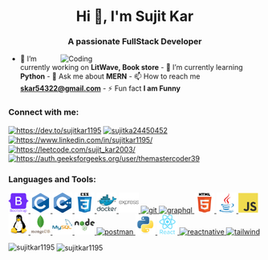 <!--
<h1 align="center">Hi 👋, I'm Sujit Kar</h1>
<h3 align="center">A computer science enthusiastic student.</h3>
-->



<!--
<h3 align="left">Connect with me:</h3>
<p align="left">
<a href="https://dev.to/https://dev.to/sujitkar1195" target="blank"><img align="center" src="https://raw.githubusercontent.com/rahuldkjain/github-profile-readme-generator/master/src/images/icons/Social/devto.svg" alt="https://dev.to/sujitkar1195" height="30" width="40" /></a>
<a href="https://twitter.com/sujitka24450452" target="blank"><img align="center" src="https://raw.githubusercontent.com/rahuldkjain/github-profile-readme-generator/master/src/images/icons/Social/twitter.svg" alt="sujitka24450452" height="30" width="40" /></a>
<a href="https://linkedin.com/in/https://www.linkedin.com/in/sujitkar1195/" target="blank"><img align="center" src="https://raw.githubusercontent.com/rahuldkjain/github-profile-readme-generator/master/src/images/icons/Social/linked-in-alt.svg" alt="https://www.linkedin.com/in/sujitkar1195/" height="30" width="40" /></a>
<a href="https://www.leetcode.com/https://leetcode.com/sujit_kar2003/" target="blank"><img align="center" src="https://raw.githubusercontent.com/rahuldkjain/github-profile-readme-generator/master/src/images/icons/Social/leet-code.svg" alt="https://leetcode.com/sujit_kar2003/" height="30" width="40" /></a>
<a href="https://auth.geeksforgeeks.org/user/https://auth.geeksforgeeks.org/user/themastercoder39" target="blank"><img align="center" src="https://raw.githubusercontent.com/rahuldkjain/github-profile-readme-generator/master/src/images/icons/Social/geeks-for-geeks.svg" alt="https://auth.geeksforgeeks.org/user/themastercoder39" height="30" width="40" /></a>
</p>
-->
<!--
<p><img align="left" src="https://github-readme-stats.vercel.app/api/top-langs?username=sujitkar1195&show_icons=true&locale=en&layout=compact" alt="sujitkar1195" /></p>

<p>&nbsp;<img align="center" src="https://github-readme-stats.vercel.app/api?username=sujitkar1195&show_icons=true&locale=en" alt="sujitkar1195" /></p>
-->

<h1 align="center">Hi 👋, I'm Sujit Kar</h1>
<h3 align="center">A passionate FullStack Developer</h3>
<img
  align="right"
  alt="Coding"
  width="400"
  src="https://cdn.dribbble.com/users/1162077/screenshots/3848914/programmer.gif"
/>

- 🔭 I’m currently working on **LitWave, Book store** - 🌱 I’m
currently learning **Python** - 💬 Ask me about **MERN** - 📫 How to reach me
**skar54322@gmail.com** - ⚡ Fun fact **I am Funny**

<h3 align="left">Connect with me:</h3>
<p align="left">
  <a
    href="https://dev.to/https://dev.to/sujitkar1195"
    target="blank"
    ><img
      align="center"
      src="https://raw.githubusercontent.com/rahuldkjain/github-profile-readme-generator/master/src/images/icons/Social/devto.svg"
      alt="https://dev.to/sujitkar1195"
      height="30"
      width="40"
  /></a>
  <a
    href="https://twitter.com/sujitka24450452"
    target="blank"
    ><img
      align="center"
      src="https://raw.githubusercontent.com/rahuldkjain/github-profile-readme-generator/master/src/images/icons/Social/twitter.svg"
      alt="sujitka24450452"
      height="30"
      width="40"
  /></a>
  <a
    href="https://linkedin.com/in/https://www.linkedin.com/in/sujitkar1195/"
    target="blank"
    ><img
      align="center"
      src="https://raw.githubusercontent.com/rahuldkjain/github-profile-readme-generator/master/src/images/icons/Social/linked-in-alt.svg"
      alt="https://www.linkedin.com/in/sujitkar1195/"
      height="30"
      width="40"
  /></a>
  <a
    href="https://www.leetcode.com/https://leetcode.com/sujit_kar2003/"
    target="blank"
    ><img
      align="center"
      src="https://raw.githubusercontent.com/rahuldkjain/github-profile-readme-generator/master/src/images/icons/Social/leet-code.svg"
      alt="https://leetcode.com/sujit_kar2003/"
      height="30"
      width="40"
  /></a>
  <a
    href="https://auth.geeksforgeeks.org/user/https://auth.geeksforgeeks.org/user/themastercoder39"
    target="blank"
    ><img
      align="center"
      src="https://raw.githubusercontent.com/rahuldkjain/github-profile-readme-generator/master/src/images/icons/Social/geeks-for-geeks.svg"
      alt="https://auth.geeksforgeeks.org/user/themastercoder39"
      height="30"
      width="40"
  /></a>
</p>

<h3 align="left">Languages and Tools:</h3>
<p align="left"> <a href="https://getbootstrap.com" target="_blank" rel="noreferrer">
				<img src="https://raw.githubusercontent.com/devicons/devicon/master/icons/bootstrap/bootstrap-plain-wordmark.svg"
					alt="bootstrap" width="40" height="40" /> </a> <a href="https://www.cprogramming.com/"
				target="_blank" rel="noreferrer"> <img
					src="https://raw.githubusercontent.com/devicons/devicon/master/icons/c/c-original.svg" alt="c"
					width="40" height="40" /> </a> <a href="https://www.w3schools.com/cpp/" target="_blank"
				rel="noreferrer"> <img
					src="https://raw.githubusercontent.com/devicons/devicon/master/icons/cplusplus/cplusplus-original.svg"
					alt="cplusplus" width="40" height="40" /> </a> <a href="https://www.w3schools.com/css/"
				target="_blank" rel="noreferrer"> <img
					src="https://raw.githubusercontent.com/devicons/devicon/master/icons/css3/css3-original-wordmark.svg"
					alt="css3" width="40" height="40" /> </a> <a href="https://www.docker.com/" target="_blank" rel="noreferrer">
				<img src="https://raw.githubusercontent.com/devicons/devicon/master/icons/docker/docker-original-wordmark.svg"
					alt="docker" width="40" height="40" /> </a> <a href="https://expressjs.com" target="_blank"
				rel="noreferrer"> <img
					src="https://raw.githubusercontent.com/devicons/devicon/master/icons/express/express-original-wordmark.svg"
					alt="express" width="40" height="40" /> </a>   <a href="https://git-scm.com/" target="_blank" rel="noreferrer"> <img
					src="https://www.vectorlogo.zone/logos/git-scm/git-scm-icon.svg" alt="git" width="40" height="40" />
			</a> <a href="https://graphql.org" target="_blank" rel="noreferrer"> <img
					src="https://www.vectorlogo.zone/logos/graphql/graphql-icon.svg" alt="graphql" width="40"
					height="40" /> </a> <a href="https://www.w3.org/html/" target="_blank" rel="noreferrer"> <img
					src="https://raw.githubusercontent.com/devicons/devicon/master/icons/html5/html5-original-wordmark.svg"
					alt="html5" width="40" height="40" /> </a>  <a href="https://www.java.com" target="_blank"
				rel="noreferrer"> <img
					src="https://raw.githubusercontent.com/devicons/devicon/master/icons/java/java-original.svg"
					alt="java" width="40" height="40" /> </a> <a
				href="https://developer.mozilla.org/en-US/docs/Web/JavaScript" target="_blank" rel="noreferrer"> <img
					src="https://raw.githubusercontent.com/devicons/devicon/master/icons/javascript/javascript-original.svg"
					alt="javascript" width="40" height="40" /> </a> <a href="https://www.linux.org/" target="_blank"
				rel="noreferrer"> <img
					src="https://raw.githubusercontent.com/devicons/devicon/master/icons/linux/linux-original.svg"
					alt="linux" width="40" height="40" /> </a> <a href="https://www.mongodb.com/" target="_blank"
				rel="noreferrer"> <img
					src="https://raw.githubusercontent.com/devicons/devicon/master/icons/mongodb/mongodb-original-wordmark.svg"
					alt="mongodb" width="40" height="40" /> </a> <a href="https://www.mysql.com/" target="_blank"
				rel="noreferrer"> <img
					src="https://raw.githubusercontent.com/devicons/devicon/master/icons/mysql/mysql-original-wordmark.svg"
					alt="mysql" width="40" height="40" /> </a>  <a href="https://nodejs.org" target="_blank" rel="noreferrer"> <img
					src="https://raw.githubusercontent.com/devicons/devicon/master/icons/nodejs/nodejs-original-wordmark.svg"
					alt="nodejs" width="40" height="40" /> </a>  <a href="https://postman.com" target="_blank" rel="noreferrer"> <img
					src="https://www.vectorlogo.zone/logos/getpostman/getpostman-icon.svg" alt="postman" width="40"
					height="40" /> </a> <a href="https://www.python.org" target="_blank" rel="noreferrer"> <img
					src="https://raw.githubusercontent.com/devicons/devicon/master/icons/python/python-original.svg"
					alt="python" width="40" height="40" /> </a> <a href="https://reactjs.org/" target="_blank"
				rel="noreferrer"> <img
					src="https://raw.githubusercontent.com/devicons/devicon/master/icons/react/react-original-wordmark.svg"
					alt="react" width="40" height="40" /> </a> <a href="https://reactnative.dev/" target="_blank"
				rel="noreferrer"> <img src="https://reactnative.dev/img/header_logo.svg" alt="reactnative" width="40"
					height="40" /> </a>  <a href="https://tailwindcss.com/" target="_blank"
				rel="noreferrer"> <img src="https://www.vectorlogo.zone/logos/tailwindcss/tailwindcss-icon.svg"
					alt="tailwind" width="40" height="40" /> </a> </p>

<p><img align="left" src="https://github-readme-stats.vercel.app/api/top-langs?username=sujitkar1195&show_icons=true&locale=en&layout=compact" alt="sujitkar1195" /></p>

<p>&nbsp;<img align="center" src="https://github-readme-stats.vercel.app/api?username=sujitkar1195&show_icons=true&locale=en" alt="sujitkar1195" /></p>
